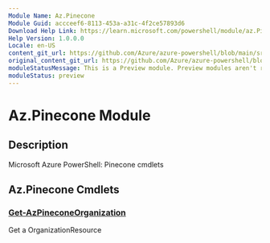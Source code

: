 ```yaml
---
Module Name: Az.Pinecone
Module Guid: accceef6-8113-453a-a31c-4f2ce57893d6
Download Help Link: https://learn.microsoft.com/powershell/module/az.Pinecone
Help Version: 1.0.0.0
Locale: en-US
content_git_url: https://github.com/Azure/azure-powershell/blob/main/src/Pinecone/Pinecone/help/Az.Pinecone.md
original_content_git_url: https://github.com/Azure/azure-powershell/blob/main/src/Pinecone/Pinecone/help/Az.Pinecone.md
moduleStatusMessage: This is a Preview module. Preview modules aren't recommended for use in production environments. For more information, see https://aka.ms/azps-refstatus.
moduleStatus: preview
---
```

# Az.Pinecone Module
## Description
Microsoft Azure PowerShell: Pinecone cmdlets

## Az.Pinecone Cmdlets
### [Get-AzPineconeOrganization](Get-AzPineconeOrganization.md)
Get a OrganizationResource


